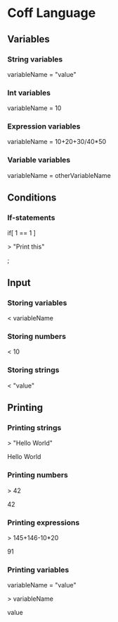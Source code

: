 # Coff Language

## Variables

### String variables

variableName = "value"

### Int variables

variableName = 10

### Expression variables

variableName = 10+20+30/40\*50

### Variable variables

variableName = otherVariableName

## Conditions

### If-statements

if[ 1 == 1 ]

\> "Print this"

;

## Input

### Storing variables

< variableName

### Storing numbers

< 10

### Storing strings

< "value"

## Printing

### Printing strings

\> "Hello World"

Hello World

### Printing numbers

\> 42

42

### Printing expressions

\> 145+146-10\*20

91

### Printing variables

variableName = "value"

\> variableName

value
